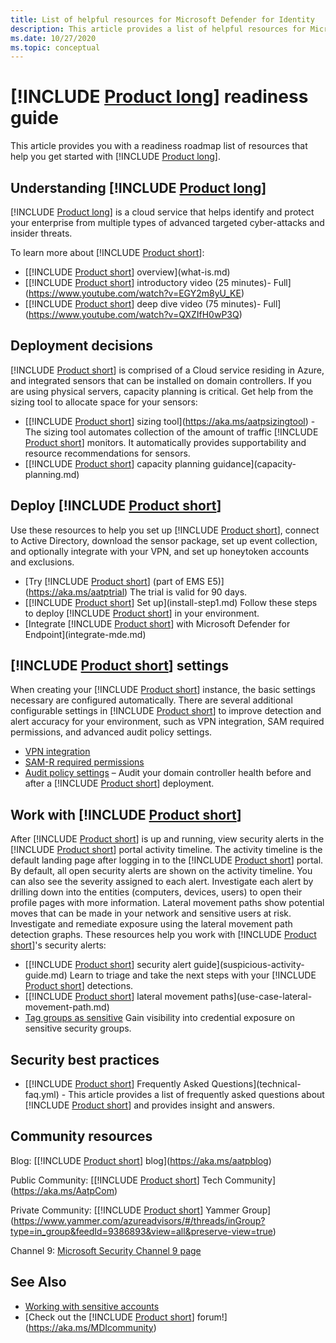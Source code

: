 ```yaml
---
title: List of helpful resources for Microsoft Defender for Identity
description: This article provides a list of helpful resources for Microsoft Defender for Identity
ms.date: 10/27/2020
ms.topic: conceptual
---
```


# [!INCLUDE [Product long](includes/product-long.md)] readiness guide

This article provides you with a readiness roadmap list of resources that help you get started with [!INCLUDE [Product long](includes/product-long.md)].

## Understanding [!INCLUDE [Product long](includes/product-long.md)]

[!INCLUDE [Product long](includes/product-long.md)] is a cloud service that helps identify and protect your enterprise from multiple types of advanced targeted cyber-attacks and insider threats.

To learn more about [!INCLUDE [Product short](includes/product-short.md)]:

- [[!INCLUDE [Product short](includes/product-short.md)] overview](what-is.md)
- [[!INCLUDE [Product short](includes/product-short.md)] introductory video (25 minutes)- Full](https://www.youtube.com/watch?v=EGY2m8yU_KE)
- [[!INCLUDE [Product short](includes/product-short.md)] deep dive video (75 minutes)- Full](https://www.youtube.com/watch?v=QXZIfH0wP3Q)

## Deployment decisions

[!INCLUDE [Product short](includes/product-short.md)] is comprised of a Cloud service residing in Azure, and integrated sensors that can be installed on domain controllers. If you are using physical servers, capacity planning is critical. Get help from the sizing tool to allocate space for your sensors:

- [[!INCLUDE [Product short](includes/product-short.md)] sizing tool](https://aka.ms/aatpsizingtool) - The sizing tool automates collection of the amount of traffic [!INCLUDE [Product short](includes/product-short.md)] monitors. It automatically provides supportability and resource recommendations for sensors.
- [[!INCLUDE [Product short](includes/product-short.md)] capacity planning guidance](capacity-planning.md)

## Deploy [!INCLUDE [Product short](includes/product-short.md)]

Use these resources to help you set up [!INCLUDE [Product short](includes/product-short.md)], connect to Active Directory, download the sensor package, set up event collection, and optionally integrate with your VPN, and set up honeytoken accounts and exclusions.

- [Try [!INCLUDE [Product short](includes/product-short.md)] (part of EMS E5)](https://aka.ms/aatptrial)  The trial is valid for 90 days.
- [[!INCLUDE [Product short](includes/product-short.md)] Set up](install-step1.md) Follow these steps to deploy [!INCLUDE [Product short](includes/product-short.md)] in your environment.
- [Integrate [!INCLUDE [Product short](includes/product-short.md)] with Microsoft Defender for Endpoint](integrate-mde.md)

## [!INCLUDE [Product short](includes/product-short.md)] settings

When creating your [!INCLUDE [Product short](includes/product-short.md)] instance, the basic settings necessary are configured automatically. There are several additional configurable settings in [!INCLUDE [Product short](includes/product-short.md)] to improve detection and alert accuracy for your environment, such as VPN integration, SAM required permissions, and advanced audit policy settings.

- [VPN integration](install-step6-vpn.md)
- [SAM-R required permissions](install-step8-samr.md)
- [Audit policy settings](configure-windows-event-collection.md) – Audit your domain controller health before and after a [!INCLUDE [Product short](includes/product-short.md)] deployment.

## Work with [!INCLUDE [Product short](includes/product-short.md)]

After [!INCLUDE [Product short](includes/product-short.md)] is up and running, view security alerts in the [!INCLUDE [Product short](includes/product-short.md)] portal activity timeline. The activity timeline is the default landing page after logging in to the [!INCLUDE [Product short](includes/product-short.md)] portal. By default, all open security alerts are shown on the activity timeline. You can also see the severity assigned to each alert. Investigate each alert by drilling down into the entities (computers, devices, users) to open their profile pages with more information. Lateral movement paths show potential moves that can be made in your network and sensitive users at risk. Investigate and remediate exposure using the lateral movement path detection graphs. These resources help you work with [!INCLUDE [Product short](includes/product-short.md)]'s security alerts:

- [[!INCLUDE [Product short](includes/product-short.md)] security alert guide](suspicious-activity-guide.md) Learn to triage and take the next steps with your [!INCLUDE [Product short](includes/product-short.md)] detections.
- [[!INCLUDE [Product short](includes/product-short.md)] lateral movement paths](use-case-lateral-movement-path.md)
- [Tag groups as sensitive](sensitive-accounts.md) Gain visibility into credential exposure on sensitive security groups.

## Security best practices

- [[!INCLUDE [Product short](includes/product-short.md)] Frequently Asked Questions](technical-faq.yml) - This article provides a list of frequently asked questions about [!INCLUDE [Product short](includes/product-short.md)] and provides insight and answers.

## Community resources

Blog: [[!INCLUDE [Product short](includes/product-short.md)] blog](https://aka.ms/aatpblog)

Public Community: [[!INCLUDE [Product short](includes/product-short.md)] Tech Community](https://aka.ms/AatpCom)

Private Community: [[!INCLUDE [Product short](includes/product-short.md)] Yammer Group](https://www.yammer.com/azureadvisors/#/threads/inGroup?type=in_group&feedId=9386893&view=all&preserve-view=true)

Channel 9: [Microsoft Security Channel 9 page](https://channel9.msdn.com/Shows/Microsoft-Security/)

## See Also

- [Working with sensitive accounts](sensitive-accounts.md)
- [Check out the [!INCLUDE [Product short](includes/product-short.md)] forum!](https://aka.ms/MDIcommunity)
